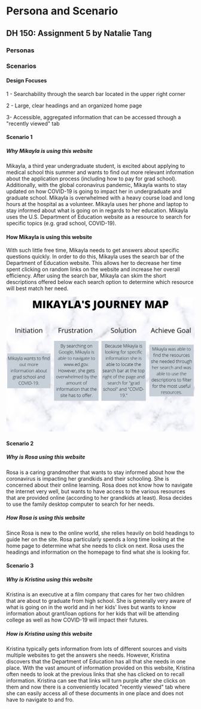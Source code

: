 # Persona and Scenario
## DH 150: Assignment 5 by Natalie Tang

### Personas

### Scenarios
#### Design Focuses
1 - Searchability through the search bar located in the upper right corner

2 - Large, clear headings and an organized home page

3- Accessible, aggregated information that can be accessed through a "recently viewed" tab 

#### Scenario 1 
##### Why Mikayla is using this website
Mikayla, a third year undergraduate student, is excited about applying to medical school this summer and wants to find out more relevant information about the application process (including how to pay for grad school). Additionally, with the global coronavirus pandemic, Mikayla wants to stay updated on how COVID-19 is going to impact her in undergraduate and graduate school. Mikayla is overwhelmed with a heavy course load and long hours at the hospital as a volunteer. Mikayla uses her phone and laptop to stay informed about what is going on in regards to her education. Mikayla uses the U.S. Department of Education website as a resource to search for specific topics (e.g. grad school, COVID-19).

#### How Mikayla is using this website
With such little free time, Mikayla needs to get answers about specific questions quickly. In order to do this, Mikayla uses the search bar of the Department of Education website. This allows her to decrease her time spent clicking on random links on the website and increase her overall efficiency. After using the search bar, Mikayla can skim the short descriptions offered below each search option to determine which resource will best match her need. 

![Mikayla Journey Map](JM1.png)

#### Scenario 2
##### Why is Rosa using this website
Rosa is a caring grandmother that wants to stay informed about how the coronavirus is impacting her grandkids and their schooling. She is concerned about their online learning. Rosa does not know how to navigate the internet very well, but wants to have access to the various resources that are provided online (according to her grandkids at least). Rosa decides to use the family desktop computer to search for her needs. 

##### How Rosa is using this website
Since Rosa is new to the online world, she relies heavily on bold headings to guide her on the site. Rosa particularly spends a long time looking at the home page to determine what she needs to click on next. Rosa uses the headings and information on the homepage to find what she is looking for.

#### Scenario 3
##### Why is Kristina using this website
Kristina is an executive at a film company that cares for her two children that are about to graduate from high school. She is generally very aware of what is going on in the world and in her kids' lives but wants to know information about grant/loan options for her kids that will be attending college as well as how COVID-19 will impact their futures. 

##### How is Kristina using this website
Kristina typically gets information from lots of different sources and visits multiple websites to get the answers she needs. However, Kristina discovers that the Department of Education has all that she needs in one place. With the vast amount of information provided on this website, Kristina often needs to look at the previous links that she has clicked on to recall information. Kristina can see that links will turn purple after she clicks on them and now there is a conveniently located "recently viewed" tab where she can easily access all of these documents in one place and does not have to navigate to and fro.
